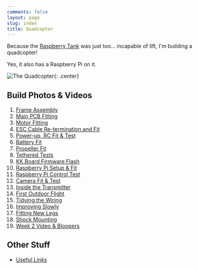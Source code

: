 ```yaml
---
comments: false
layout: page
slug: index
title: Quadcopter
---
```


Because the [Raspberry Tank](../raspberry-tank/) was just too... incapable of lift, I'm building a quadcopter!

Yes, it also has a Raspberry Pi on it.

![The Quadcopter](https://files.ianrenton.com/sites/quadcopter/76.jpg){: .center}

## Build Photos & Videos

1. [Frame Assembly](./frame-assembly)
2. [Main PCB Fitting](./main-pcb-fitting)
3. [Motor Fitting](./motor-fitting)
4. [ESC Cable Re-termination and Fit](./esc-cable-re-termination-and-fit)
5. [Power-up, RC Fit & Test](./power-up-rc-fit-amp-test)
6. [Battery Fit](./battery-fit)
7. [Propeller Fit](./propeller-fit)
8. [Tethered Tests](./tethered-tests)
9. [KK Board Firmware Flash](./kk-board-firmware-flash)
10. [Raspberry Pi Setup & Fit](./raspberry-pi-setup-amp-fit)
11. [Raspberry Pi Control Test](./raspberry-pi-control-test)
12. [Camera Fit & Test](./camera-fit-amp-test)
13. [Inside the Transmitter](./inside-the-transmitter)
14. [First Outdoor Flight](./first-outdoor-flight)
15. [Tidying the Wiring](./tidying-the-wiring)
16. [Improving Slowly](./improving-slowly)
17. [Fitting New Legs](./fitting-new-legs)
18. [Shock Mounting](./shock-mounting)
19. [Week 2 Video & Bloopers](./week-2-video-amp-bloopers)

## Other Stuff

* [Useful Links](./useful-links)
